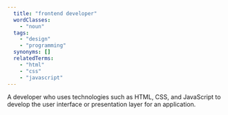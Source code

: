 ```yaml
---
  title: "frontend developer"
  wordClasses:
    - "noun"
  tags:
    - "design"
    - "programming"
  synonyms: []
  relatedTerms:
    - "html"
    - "css"
    - "javascript"
---
```

A developer who uses technologies such as HTML, CSS, and JavaScript to develop the user interface or presentation layer for an application.

